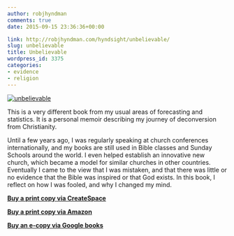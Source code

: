 ```yaml
---
author: robjhyndman
comments: true
date: 2015-09-15 23:36:36+00:00

link: http://robjhyndman.com/hyndsight/unbelievable/
slug: unbelievable
title: Unbelievable
wordpress_id: 3375
categories:
- evidence
- religion
---
```


[![unbelievable](http://robjhyndman.com/wp-content/uploads/2015/09/unbelievable-207x300.png)](https://www.createspace.com/5694732)

This is a very different book from my usual areas of forecasting and statistics. It is a personal memoir describing my journey of deconversion from Christianity.

Until a few years ago, I was regularly speaking at church conferences internationally, and my books are still used in Bible classes and Sunday Schools around the world. I even helped establish an innovative new church, which became a model for similar churches in other countries. Eventually I came to the view that I was mistaken, and that there was little or no evidence that the Bible was inspired or that God exists. In this book, I reflect on how I was fooled, and why I changed my mind.

**[Buy a print copy via CreateSpace](https://www.createspace.com/5694732)**

**[Buy a print copy via Amazon](http://amzn.com/1517363195/?tag=otexts-20)**

**[Buy an e-copy via Google books](https://books.google.com/books?id=MrqMCgAAQBAJ)**
